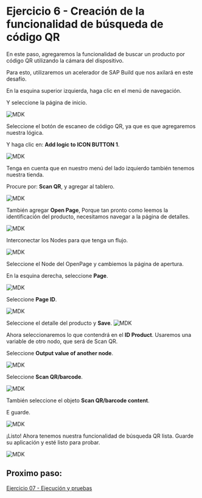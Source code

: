 # Ejercicio 6 - Creación de la funcionalidad de búsqueda de código QR

En este paso, agregaremos la funcionalidad de buscar un producto por código QR utilizando la cámara del dispositivo.

Para esto, utilizaremos un acelerador de SAP Build que nos axilará en este desafío.

En la esquina superior izquierda, haga clic en el menú de navegación.

Y seleccione la página de inicio.

![MDK](images/img1.png)

Seleccione el botón de escaneo de código QR, ya que es que agregaremos nuestra lógica.

Y haga clic en: __Add logic to ICON BUTTON 1__.

![MDK](images/img2.png)

Tenga en cuenta que en nuestro menú del lado izquierdo también tenemos nuestra tienda.

Procure por: __Scan QR__, y agregar al tablero.

![MDK](images/img3.png)

También agregar __Open Page__, Porque tan pronto como leemos la identificación del producto, necesitamos navegar a la página de detalles.

![MDK](images/img4.png)

Interconectar los Nodes para que tenga un flujo.

![MDK](images/img5.png)

Seleccione el Node del OpenPage y cambiemos la página de apertura.

En la esquina derecha, seleccione __Page__.

![MDK](images/img6.png)

Seleccione __Page ID__.

![MDK](images/img7.png)

Seleccione el detalle del producto y __Save__.
![MDK](images/img8.png)

Ahora seleccionaremos lo que contendrá en el __ID Product__.
Usaremos una variable de otro nodo, que será de Scan QR.

Seleccione __Output value of another node__.

![MDK](images/img10.png)

Seleccione __Scan QR/barcode__.

![MDK](images/img11.png)

También seleccione el objeto __Scan QR/barcode content__.

E guarde.

![MDK](images/img13.png)

¡Listo! Ahora tenemos nuestra funcionalidad de búsqueda QR lista. Guarde su aplicación y esté listo para probar.

![MDK](images/img14.png)

## Proximo paso:
[Ejercicio 07 - Ejecución y pruebas](/exercises/ex7/README.md)